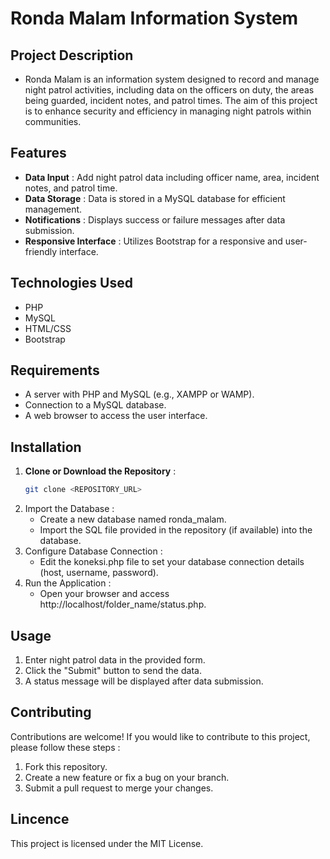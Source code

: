 # Ronda Malam Information System

## Project Description
   - Ronda Malam is an information system designed to record and manage night patrol activities, including data on the officers on duty, the areas being guarded, incident notes, and patrol times. The aim of this project is to enhance security and efficiency in managing night patrols within communities.

## Features
   - **Data Input** : Add night patrol data including officer name, area, incident notes, and patrol time.
   - **Data Storage** : Data is stored in a MySQL database for efficient management.
   - **Notifications** : Displays success or failure messages after data submission.
   - **Responsive Interface** : Utilizes Bootstrap for a responsive and user-friendly interface.

## Technologies Used
   - PHP
   - MySQL
   - HTML/CSS
   - Bootstrap

## Requirements
   - A server with PHP and MySQL (e.g., XAMPP or WAMP).
   - Connection to a MySQL database.
   - A web browser to access the user interface.

## Installation
   1. **Clone or Download the Repository** : 
      ```bash
      git clone <REPOSITORY_URL>
   2. Import the Database :
      - Create a new database named ronda_malam.
      - Import the SQL file provided in the repository (if available) into the database.
   3. Configure Database Connection :
      - Edit the koneksi.php file to set your database connection details (host, username, password).
   4. Run the Application :
      - Open your browser and access http://localhost/folder_name/status.php.

## Usage
   1. Enter night patrol data in the provided form.
   2. Click the "Submit" button to send the data.
   3. A status message will be displayed after data submission.

## Contributing

   Contributions are welcome! If you would like to contribute to this project, please follow these steps :
   1. Fork this repository.
   2. Create a new feature or fix a bug on your branch.
   3. Submit a pull request to merge your changes.

## Lincence
   This project is licensed under the MIT License.
